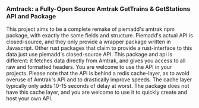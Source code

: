 ### Amtrack: a Fully-Open Source Amtrak GetTrains & GetStations API and Package
This project aims to be a complete remake of piemadd's amtrak npm package, with exactly the same fields and structure. 
Piemadd's actual API is closed-source, and they only provide a wrapper package written in Javascript. Other rust packages
that claim to provide a rust-interface to this data just use piemadd's closed-source API. This package and api is different: it 
fetches data directly from Amtrak, and gives you access to all raw and formatted headers. You are welcome to use the API in your projects. 
Please note that the API is behind a redis cache-layer, as to avoid overuse of Amtrak's API and to drastically improve speeds. The cache layer
typically only adds 10-15 seconds of delay at worst. The package does not have this cache layer, and you are welcome to use it to quickly create
and host your own API. 
